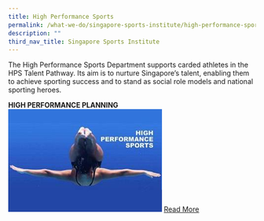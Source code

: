 ```yaml
---
title: High Performance Sports
permalink: /what-we-do/singapore-sports-institute/high-performance-sports/
description: ""
third_nav_title: Singapore Sports Institute
---
```


The High Performance Sports Department supports carded athletes in the HPS Talent Pathway. Its aim is to nurture Singapore’s talent, enabling them to achieve sporting success and to stand as social role models and national sporting heroes.

**HIGH PERFORMANCE PLANNING**
![high performance planning](/images/What%20We%20Do/Singapore%20Sports%20Institute/Introduction/high%20performance.jpg)
[Read More](/singapore-sports-institute/high-performance-planning/)